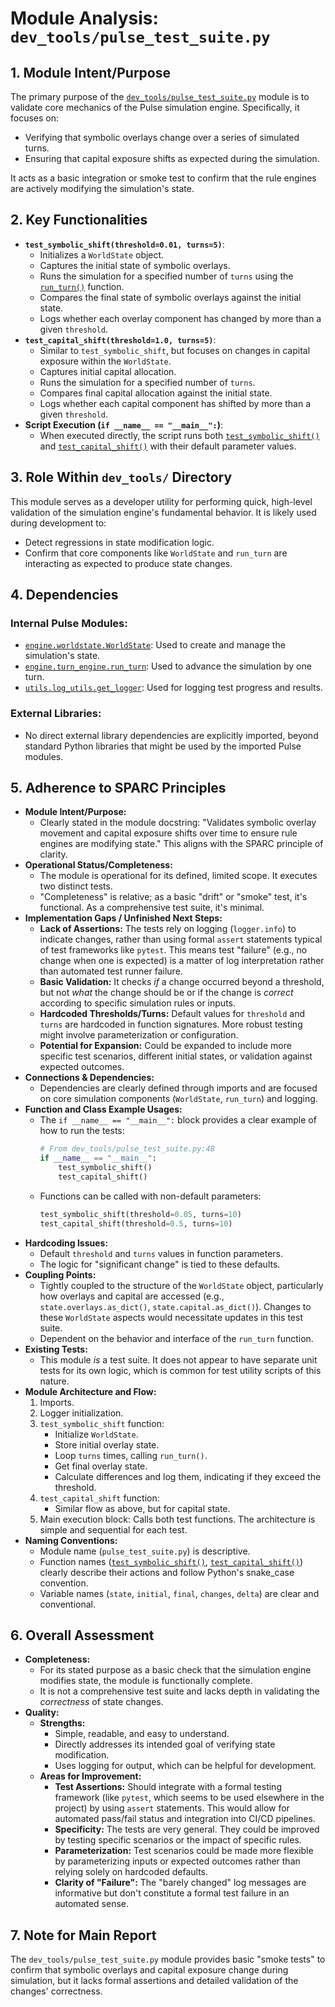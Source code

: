 # Module Analysis: `dev_tools/pulse_test_suite.py`

## 1. Module Intent/Purpose

The primary purpose of the [`dev_tools/pulse_test_suite.py`](dev_tools/pulse_test_suite.py:1) module is to validate core mechanics of the Pulse simulation engine. Specifically, it focuses on:

*   Verifying that symbolic overlays change over a series of simulated turns.
*   Ensuring that capital exposure shifts as expected during the simulation.

It acts as a basic integration or smoke test to confirm that the rule engines are actively modifying the simulation's state.

## 2. Key Functionalities

*   **`test_symbolic_shift(threshold=0.01, turns=5)`**:
    *   Initializes a `WorldState` object.
    *   Captures the initial state of symbolic overlays.
    *   Runs the simulation for a specified number of `turns` using the [`run_turn()`](simulation_engine/turn_engine.py:0) function.
    *   Compares the final state of symbolic overlays against the initial state.
    *   Logs whether each overlay component has changed by more than a given `threshold`.
*   **`test_capital_shift(threshold=1.0, turns=5)`**:
    *   Similar to `test_symbolic_shift`, but focuses on changes in capital exposure within the `WorldState`.
    *   Captures initial capital allocation.
    *   Runs the simulation for a specified number of `turns`.
    *   Compares final capital allocation against the initial state.
    *   Logs whether each capital component has shifted by more than a given `threshold`.
*   **Script Execution (`if __name__ == "__main__":`)**:
    *   When executed directly, the script runs both [`test_symbolic_shift()`](dev_tools/pulse_test_suite.py:16) and [`test_capital_shift()`](dev_tools/pulse_test_suite.py:32) with their default parameter values.

## 3. Role Within `dev_tools/` Directory

This module serves as a developer utility for performing quick, high-level validation of the simulation engine's fundamental behavior. It is likely used during development to:

*   Detect regressions in state modification logic.
*   Confirm that core components like `WorldState` and `run_turn` are interacting as expected to produce state changes.

## 4. Dependencies

### Internal Pulse Modules:

*   [`engine.worldstate.WorldState`](simulation_engine/worldstate.py:0): Used to create and manage the simulation's state.
*   [`engine.turn_engine.run_turn`](simulation_engine/turn_engine.py:0): Used to advance the simulation by one turn.
*   [`utils.log_utils.get_logger`](utils/log_utils.py:0): Used for logging test progress and results.

### External Libraries:

*   No direct external library dependencies are explicitly imported, beyond standard Python libraries that might be used by the imported Pulse modules.

## 5. Adherence to SPARC Principles

*   **Module Intent/Purpose:**
    *   Clearly stated in the module docstring: "Validates symbolic overlay movement and capital exposure shifts over time to ensure rule engines are modifying state." This aligns with the SPARC principle of clarity.
*   **Operational Status/Completeness:**
    *   The module is operational for its defined, limited scope. It executes two distinct tests.
    *   "Completeness" is relative; as a basic "drift" or "smoke" test, it's functional. As a comprehensive test suite, it's minimal.
*   **Implementation Gaps / Unfinished Next Steps:**
    *   **Lack of Assertions:** The tests rely on logging (`logger.info`) to indicate changes, rather than using formal `assert` statements typical of test frameworks like `pytest`. This means test "failure" (e.g., no change when one is expected) is a matter of log interpretation rather than automated test runner failure.
    *   **Basic Validation:** It checks *if* a change occurred beyond a threshold, but not *what* the change should be or if the change is *correct* according to specific simulation rules or inputs.
    *   **Hardcoded Thresholds/Turns:** Default values for `threshold` and `turns` are hardcoded in function signatures. More robust testing might involve parameterization or configuration.
    *   **Potential for Expansion:** Could be expanded to include more specific test scenarios, different initial states, or validation against expected outcomes.
*   **Connections & Dependencies:**
    *   Dependencies are clearly defined through imports and are focused on core simulation components (`WorldState`, `run_turn`) and logging.
*   **Function and Class Example Usages:**
    *   The `if __name__ == "__main__":` block provides a clear example of how to run the tests:
        ```python
        # From dev_tools/pulse_test_suite.py:48
        if __name__ == "__main__":
            test_symbolic_shift()
            test_capital_shift()
        ```
    *   Functions can be called with non-default parameters:
        ```python
        test_symbolic_shift(threshold=0.05, turns=10)
        test_capital_shift(threshold=0.5, turns=10)
        ```
*   **Hardcoding Issues:**
    *   Default `threshold` and `turns` values in function parameters.
    *   The logic for "significant change" is tied to these defaults.
*   **Coupling Points:**
    *   Tightly coupled to the structure of the `WorldState` object, particularly how overlays and capital are accessed (e.g., `state.overlays.as_dict()`, `state.capital.as_dict()`). Changes to these `WorldState` aspects would necessitate updates in this test suite.
    *   Dependent on the behavior and interface of the `run_turn` function.
*   **Existing Tests:**
    *   This module *is* a test suite. It does not appear to have separate unit tests for its own logic, which is common for test utility scripts of this nature.
*   **Module Architecture and Flow:**
    1.  Imports.
    2.  Logger initialization.
    3.  `test_symbolic_shift` function:
        *   Initialize `WorldState`.
        *   Store initial overlay state.
        *   Loop `turns` times, calling `run_turn()`.
        *   Get final overlay state.
        *   Calculate differences and log them, indicating if they exceed the threshold.
    4.  `test_capital_shift` function:
        *   Similar flow as above, but for capital state.
    5.  Main execution block: Calls both test functions.
    The architecture is simple and sequential for each test.
*   **Naming Conventions:**
    *   Module name (`pulse_test_suite.py`) is descriptive.
    *   Function names ([`test_symbolic_shift()`](dev_tools/pulse_test_suite.py:16), [`test_capital_shift()`](dev_tools/pulse_test_suite.py:32)) clearly describe their actions and follow Python's snake_case convention.
    *   Variable names (`state`, `initial`, `final`, `changes`, `delta`) are clear and conventional.

## 6. Overall Assessment

*   **Completeness:**
    *   For its stated purpose as a basic check that the simulation engine modifies state, the module is functionally complete.
    *   It is not a comprehensive test suite and lacks depth in validating the *correctness* of state changes.
*   **Quality:**
    *   **Strengths:**
        *   Simple, readable, and easy to understand.
        *   Directly addresses its intended goal of verifying state modification.
        *   Uses logging for output, which can be helpful for development.
    *   **Areas for Improvement:**
        *   **Test Assertions:** Should integrate with a formal testing framework (like `pytest`, which seems to be used elsewhere in the project) by using `assert` statements. This would allow for automated pass/fail status and integration into CI/CD pipelines.
        *   **Specificity:** The tests are very general. They could be improved by testing specific scenarios or the impact of specific rules.
        *   **Parameterization:** Test scenarios could be made more flexible by parameterizing inputs or expected outcomes rather than relying solely on hardcoded defaults.
        *   **Clarity of "Failure":** The "barely changed" log messages are informative but don't constitute a formal test failure in an automated sense.

## 7. Note for Main Report

The `dev_tools/pulse_test_suite.py` module provides basic "smoke tests" to confirm that symbolic overlays and capital exposure change during simulation, but it lacks formal assertions and detailed validation of the changes' correctness.
